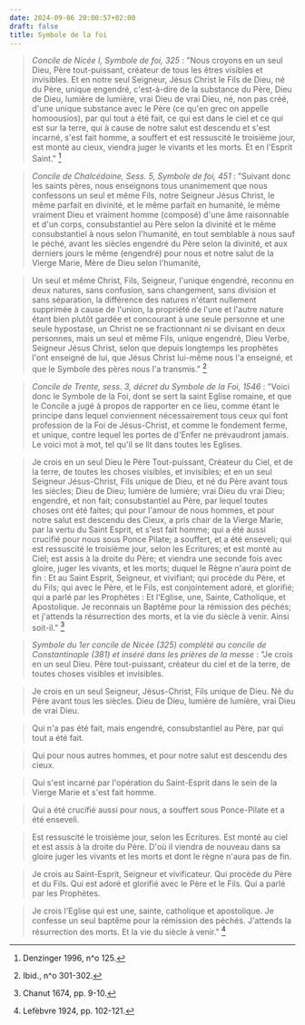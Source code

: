 ```yaml
---
date: 2024-09-06 20:00:57+02:00
draft: false
title: Symbole de la foi
---
```





> *Concile de Nicée I, Symbole de foi, 325* : "Nous croyons en un seul Dieu, Père tout-puissant, créateur de tous les êtres visibles et invisibles. Et en notre seul Seigneur, Jésus Christ le Fils de Dieu, né du Père, unique engendré, c'est-à-dire de la substance du Père, Dieu de Dieu, lumière de lumière, vrai Dieu de vrai Dieu, né, non pas créé, d'une unique substance avec le Père (ce qu'en grec on appelle homoousios), par qui tout a été fait, ce qui est dans le ciel et ce qui est sur la terre, qui à cause de notre salut est descendu et s'est incarné, s'est fait homme, a souffert et est ressuscité le troisième jour, est monté au cieux, viendra juger le vivants et les morts. Et en l'Esprit Saint." [^1]

[^1]: Denzinger 1996, n^o 125.
 
> *Concile de Chalcédoine, Sess. 5, Symbole de foi, 451* : "Suivant donc les saints pères, nous enseignons tous unanimement que nous confessons un seul et même Fils, notre Seigneur Jésus Christ, le même parfait en divinité, et le même parfait en humanité, le même vraiment Dieu et vraiment homme (composé) d'une âme raisonnable et d'un corps, consubstantiel au Père selon la divinité et le même consubstantiel à nous selon l'humanité, en tout semblable à nous sauf le péché, avant les siècles engendré du Père selon la divinité, et aux derniers jours le même (engendré) pour nous et notre salut de la Vierge Marie, Mère de Dieu selon l'humanité,

> Un seul et même Christ, Fils, Seigneur, l'unique engendré, reconnu en deux natures, sans confusion, sans changement, sans division et sans séparation, la différence des natures n'étant nullement supprimée à cause de l'union, la propriété de l'une et l'autre nature étant bien plutôt gardée et concourant à une seule personne et une seule hypostase, un Christ ne se fractionnant ni se divisant en deux personnes, mais un seul et même Fils, unique engendré, Dieu Verbe, Seigneur Jésus Christ, selon que depuis longtemps les prophètes l'ont enseigné de lui, que Jésus Christ lui-même nous l'a enseigné, et que le Symbole des pères nous l'a transmis." [^2]

[^2]: Ibid., n^o 301-302.

> *Concile de Trente, sess. 3, décret du Symbole de la Foi, 1546* : "Voici donc le Symbole de la Foi, dont se sert la saint Eglise romaine, et que le Concile a jugé à propos de rapporter en ce lieu, comme étant le principe dans lequel conviennent nécessairement tous ceux qui font profession de la Foi de Jésus-Christ, et comme le fondement ferme, et unique, contre lequel les portes de d'Enfer ne prévaudront jamais. Le voici mot à mot, tel qu'il se lit dans toutes les Eglises.

> Je crois en un seul Dieu le Père Tout-puissant, Créateur du Ciel, et de la terre, de toutes les choses visibles, et invisibles; et en un seul Seigneur Jésus-Christ, Fils unique de Dieu, et né du Père avant tous les siècles; Dieu de Dieu; lumière de lumière; vrai Dieu du vrai Dieu; engendré, et non fait; consubstantiel au Père, par lequel toutes choses ont été faites; qui pour l'amour de nous hommes, et pour notre salut est descendu des Cieux, a pris chair de la Vierge Marie, par la vertu du Saint Esprit, et s'est fait homme; qui a été aussi crucifié pour nous sous Ponce Pilate; a souffert, et a été enseveli; qui est ressuscité le troisième jour, selon les Ecritures; et est monté au Ciel; est assis à la droite du Père; et viendra une seconde fois avec gloire, juger les vivants, et les morts; duquel le Règne n'aura point de fin : Et au Saint Esprit, Seigneur, et vivifiant; qui procède du Père, et du Fils; qui avec le Père, et le Fils, est conjointement adoré, et glorifié; qui a parlé par les Prophètes : Et l'Eglise, une, Sainte, Catholique, et Apostolique. Je reconnais un Baptême pour la rémission des péchés; et j'attends la résurrection des morts, et la vie du siècle à venir. Ainsi soit-il." [^3]

[^3]: Chanut 1674, pp. 9-10.

> *Symbole du 1er concile de Nicée (325) complété au concile de Constantinople (381) et inséré dans les prières de la messe* : "Je crois en un seul Dieu. Père tout-puissant, créateur du ciel et de la terre, de toutes choses visibles et invisibles. 

> Je crois en un seul Seigneur, Jésus-Christ, Fils unique de Dieu. Né du Père avant tous les siècles. Dieu de Dieu, lumière de lumière, vrai Dieu de vrai Dieu.

> Qui n'a pas été fait, mais engendré, consubstantiel au Père, par qui tout a été fait.

> Qui pour nous autres hommes, et pour notre salut est descendu des cieux.

> Qui s'est incarné par l'opération du Saint-Esprit dans le sein de la Vierge Marie et s'est fait homme.

> Qui a été crucifié aussi pour nous, a souffert sous Ponce-Pilate et a été enseveli.

> Est ressuscité le troisième jour, selon les Ecritures. Est monté au ciel et est assis à la droite du Père. D'où il viendra de nouveau dans sa gloire juger les vivants et les morts et dont le règne n'aura pas de fin.

> Je crois au Saint-Esprit, Seigneur et vivificateur. Qui procède du Père et du Fils. Qui est adoré et glorifié avec le Père et le Fils. Qui a parlé par les Prophètes.

> Je crois l'Eglise qui est une, sainte, catholique et apostolique. Je confesse un seul baptême pour la rémission des péchés. J'attends la résurrection des morts. Et la vie du siècle à venir." [^4]

[^4]: Lefèbvre 1924, pp. 102-121.

